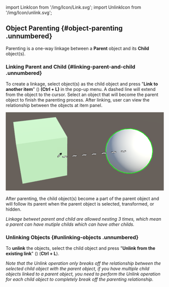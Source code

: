 import LinkIcon from '/img/Icon/Link.svg';
import UnlinkIcon from '/img/Icon/unlink.svg';

## Object Parenting {#object-parenting .unnumbered}

Parenting is a one-way linkage between a **Parent** object and its
**Child** object(s).

### Linking Parent and Child {#linking-parent-and-child .unnumbered}

To create a linkage, select object(s) as the child object and press "**Link to another item**"
(<LinkIcon className="XRCCIcon"/>) **(Ctrl + L)** in the pop-up menu. A dashed line will extend from the object to the cursor. Select an object that will become the parent object to finish the parenting process. After linking, user can view the relationship between the objects at item panel.

![](/img/media/media/image145.png)

After parenting, the child object(s) become a part of the parent object and will follow its parent when the parent object is selected, transformed, or hidden.

<span> *Linkage betweet parent and child are allowed nesting 3 times, which mean a parent can have mutiple childs which can have other childs.* </span>

### Unlinking Objects {#unlinking-objects .unnumbered}

To **unlink** the objects, select the child object and press "**Unlink from the existing link**" (<UnlinkIcon className="XRCCIcon"/>) (**Ctrl + L**).

*Note that the Unlink operation only breaks off the relationship between the selected child object with the parent object, if you have multiple child objects linked to a parent object, you need to perform the Unlink operation for each child object to completely break off the parenting relationship.*
